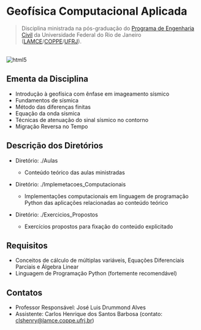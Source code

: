 # Geofísica Computacional Aplicada

> Disciplina ministrada na pós-graduação do [Programa de Engenharia Civil](http://www.coc.ufrj.br/pt/) da Universidade Federal do Rio de Janeiro ([LAMCE](http://www.lamce.coppe.ufrj.br/)/[COPPE](https://coppe.ufrj.br/)/[UFRJ](https://ufrj.br/)).

<div style="display: inline_block"><br/>
<img align="center" alt="html5" src="https://img.shields.io/badge/Python-14354C?style=for-the-badge&logo=python&logoColor=white">
</div>

## Ementa da Disciplina
   + Introdução à geofísica com ênfase em imageamento sísmico
   + Fundamentos de sísmica
   + Método das diferenças finitas
   + Equação da onda sísmica
   + Técnicas de atenuação do sinal sísmico no contorno
   + Migração Reversa no Tempo

## Descrição dos Diretórios
   + Diretório: ./Aulas
      + Conteúdo teórico das aulas ministradas
        
   + Diretório: ./Implemetacoes_Computacionais
     + Implementações computacionais em linguagem de programação Python das aplicações relacionadas ao conteúdo teórico
       
   + Diretório: ./Exercicios_Propostos
      + Exercícios propostos para fixação do conteúdo explicitado

## Requisitos
   + Conceitos de cálculo de múltiplas variáveis, Equações Diferenciais Parciais e Álgebra Linear
   + Linguagem de Programação Python (fortemente recomendável)

## Contatos
   + Professor Responsável: José Luis Drummond Alves
   + Assistente: Carlos Henrique dos Santos Barbosa (contato: clshenry@lamce.coppe.ufrj.br)
